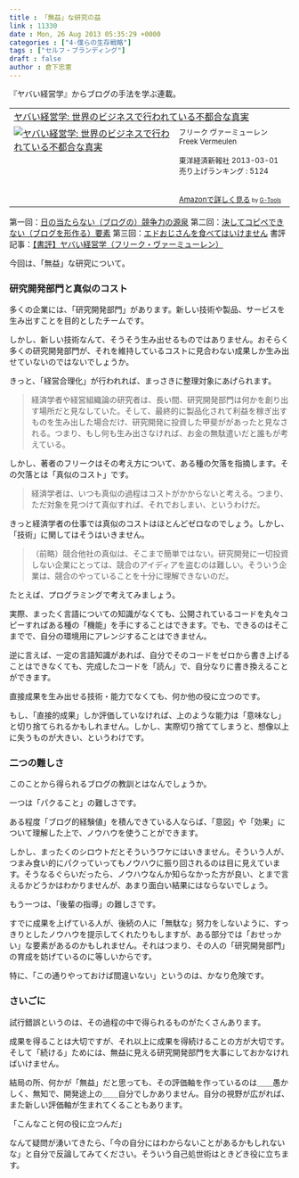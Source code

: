 ```yaml
---
title : 「無益」な研究の益
link : 11330
date : Mon, 26 Aug 2013 05:35:29 +0000
categories : ["4-僕らの生存戦略"]
tags : ["セルフ・ブランディング"]
draft : false
author : 倉下忠憲
---
```


『ヤバい経営学』からブログの手法を学ぶ連載。

<table  border="0" cellpadding="5"><tr><td colspan="2"><a href="http://www.amazon.co.jp/%E3%83%A4%E3%83%90%E3%81%84%E7%B5%8C%E5%96%B6%E5%AD%A6-%E4%B8%96%E7%95%8C%E3%81%AE%E3%83%93%E3%82%B8%E3%83%8D%E3%82%B9%E3%81%A7%E8%A1%8C%E3%82%8F%E3%82%8C%E3%81%A6%E3%81%84%E3%82%8B%E4%B8%8D%E9%83%BD%E5%90%88%E3%81%AA%E7%9C%9F%E5%AE%9F-%E3%83%95%E3%83%AA%E3%83%BC%E3%82%AF-%E3%83%B4%E3%82%A1%E3%83%BC%E3%83%9F%E3%83%A5%E3%83%BC%E3%83%AC%E3%83%B3/dp/4492502467%3FSubscriptionId%3D15SMZCTB9V8NGR2TW082%26tag%3Drashita1000-22%26linkCode%3Dxm2%26camp%3D2025%26creative%3D165953%26creativeASIN%3D4492502467" target="_top">ヤバい経営学: 世界のビジネスで行われている不都合な真実</a><img src="http://www.assoc-amazon.jp/e/ir?t=rashita1000-22&l=ur2&o=9" width="1" height="1" style="border: none;" alt="" /></td></tr><tr><td valign="top"><a href="http://www.amazon.co.jp/%E3%83%A4%E3%83%90%E3%81%84%E7%B5%8C%E5%96%B6%E5%AD%A6-%E4%B8%96%E7%95%8C%E3%81%AE%E3%83%93%E3%82%B8%E3%83%8D%E3%82%B9%E3%81%A7%E8%A1%8C%E3%82%8F%E3%82%8C%E3%81%A6%E3%81%84%E3%82%8B%E4%B8%8D%E9%83%BD%E5%90%88%E3%81%AA%E7%9C%9F%E5%AE%9F-%E3%83%95%E3%83%AA%E3%83%BC%E3%82%AF-%E3%83%B4%E3%82%A1%E3%83%BC%E3%83%9F%E3%83%A5%E3%83%BC%E3%83%AC%E3%83%B3/dp/4492502467%3FSubscriptionId%3D15SMZCTB9V8NGR2TW082%26tag%3Drashita1000-22%26linkCode%3Dxm2%26camp%3D2025%26creative%3D165953%26creativeASIN%3D4492502467" target="_top"><img src="http://ecx.images-amazon.com/images/I/51Ve8Tgo1yL._SL160_.jpg" border="0" alt="ヤバい経営学: 世界のビジネスで行われている不都合な真実" /></a></td><td valign="top"><font size="-1">フリーク ヴァーミューレン Freek Vermeulen <br /><br />東洋経済新報社  2013-03-01<br />売り上げランキング : 5124<br /><br /><br /><a href="http://www.amazon.co.jp/%E3%83%A4%E3%83%90%E3%81%84%E7%B5%8C%E5%96%B6%E5%AD%A6-%E4%B8%96%E7%95%8C%E3%81%AE%E3%83%93%E3%82%B8%E3%83%8D%E3%82%B9%E3%81%A7%E8%A1%8C%E3%82%8F%E3%82%8C%E3%81%A6%E3%81%84%E3%82%8B%E4%B8%8D%E9%83%BD%E5%90%88%E3%81%AA%E7%9C%9F%E5%AE%9F-%E3%83%95%E3%83%AA%E3%83%BC%E3%82%AF-%E3%83%B4%E3%82%A1%E3%83%BC%E3%83%9F%E3%83%A5%E3%83%BC%E3%83%AC%E3%83%B3/dp/4492502467%3FSubscriptionId%3D15SMZCTB9V8NGR2TW082%26tag%3Drashita1000-22%26linkCode%3Dxm2%26camp%3D2025%26creative%3D165953%26creativeASIN%3D4492502467" target="_top">Amazonで詳しく見る</a></font><font size="-2"> by <a href="http://www.goodpic.com/mt/aws/index.html" >G-Tools</a></font></td></tr></table>

第一回：<a href="https://rashita.net/blog/?p=11297" target="_blank">日の当たらない（ブログの）競争力の源泉</a>
第二回：<a href="https://rashita.net/blog/?p=11303" target="_blank">決してコピペできない（ブログを形作る）要素</a>
第三回：<a href="https://rashita.net/blog/?p=11323" target="_blank">エドおじさんを食べてはいけません</a>
書評記事：<a href="https://rashita.net/blog/?p=11291" target="_blank">【書評】ヤバい経営学（フリーク・ヴァーミューレン）</a>

今回は、「無益」な研究について。

<H3>研究開発部門と真似のコスト</H3>多くの企業には、「研究開発部門」があります。新しい技術や製品、サービスを生み出すことを目的としたチームです。

しかし、新しい技術なんて、そうそう生み出せるものではありません。おそらく多くの研究開発部門が、それを維持しているコストに見合わない成果しか生み出せていないのではないでしょうか。

きっと、「経営合理化」が行われれば、まっさきに整理対象にあげられます。

<blockquote>
経済学者や経営組織論の研究者は、長い間、研究開発部門は何かを創り出す場所だと見なしていた。そして、最終的に製品化されて利益を稼ぎ出すものを生み出した場合だけ、研究開発に投資した甲斐ががあったと見なされる。つまり、もし何も生み出さなければ、お金の無駄遣いだと誰もが考えている。
</blockquote>

しかし、著者のフリークはその考え方について、ある種の欠落を指摘します。その欠落とは「真似のコスト」です。

<blockquote>
経済学者は、いつも真似の過程はコストがかからないと考える。つまり、ただ対象を見つけて真似すれば、それでおしまい、というわけだ。
</blockquote>

きっと経済学者の仕事では真似のコストはほとんどゼロなのでしょう。しかし、「技術」に関してはそうはいきません。

<blockquote>
（前略）競合他社の真似は、そこまで簡単ではない。研究開発に一切投資しない企業にとっては、競合のアイディアを盗むのは難しい。そういう企業は、競合のやっていることを十分に理解できないのだ。
</blockquote>

たとえば、プログラミングで考えてみましょう。

実際、まったく言語についての知識がなくても、公開されているコードを丸々コピーすればある種の「機能」を手にすることはできます。でも、できるのはそこまでで、自分の環境用にアレンジすることはできません。

逆に言えば、一定の言語知識があれば、自分でそのコードをゼロから書き上げることはできなくても、完成したコードを「読ん」で、自分なりに書き換えることができます。

直接成果を生み出せる技術・能力でなくても、何か他の役に立つのです。

もし、「直接的成果」しか評価していなければ、上のような能力は「意味なし」と切り捨てられるかもしれません。しかし、実際切り捨ててしまうと、想像以上に失うものが大きい、というわけです。

<H3>二つの難しさ</H3>このことから得られるブログの教訓とはなんでしょうか。

一つは「パクること」の難しさです。

ある程度「ブログ的経験値」を積んできている人ならば、「意図」や「効果」について理解した上で、ノウハウを使うことができます。

しかし、まったくのシロウトだとそういうワケにはいきません。そういう人が、つまみ食い的にパクっていってもノウハウに振り回されるのは目に見えています。そうなるぐらいだったら、ノウハウなんか知らなかった方が良い、とまで言えるかどうかはわかりませんが、あまり面白い結果にはならないでしょう。

もう一つは、「後輩の指導」の難しさです。

すでに成果を上げている人が、後続の人に「無駄な」努力をしないように、すっきりとしたノウハウを提示してくれたりもしますが、ある部分では「おせっかい」な要素があるのかもしれません。それはつまり、その人の「研究開発部門」の育成を妨げているのに等しいからです。

特に、「この通りやっておけば間違いない」というのは、かなり危険です。

<H3>さいごに</H3>試行錯誤というのは、その過程の中で得られるものがたくさんあります。

成果を得ることは大切ですが、それ以上に成果を得続けることの方が大切です。そして「続ける」ためには、無益に見える研究開発部門を大事にしておかなければいけません。

結局の所、何かが「無益」だと思っても、その評価軸を作っているのは＿＿愚かしく、無知で、開発途上の＿＿自分でしかありません。自分の視野が広がれば、また新しい評価軸が生まれてくることもあります。

「こんなこと何の役に立つんだ」

なんて疑問が湧いてきたら、「今の自分にはわからないことがあるかもしれないな」と自分で反論してみてください。そういう自己処世術はときどき役に立ちます。